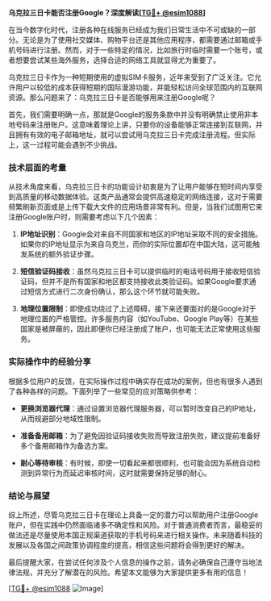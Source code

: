 **乌克拉三日卡能否注册Google？深度解读[[TG💪+ @esim1088](https://t.me/s/esim1088)]**

在当今数字化时代，注册各种在线服务已经成为我们日常生活中不可或缺的一部分。无论是为了使用社交媒体、购物平台还是其他应用程序，都需要通过邮箱或手机号码进行注册。然而，对于一些特定的情况，比如旅行时临时需要一个账号，或者想要尝试某些海外服务，选择合适的网络工具就显得尤为重要了。

乌克拉三日卡作为一种短期使用的虚拟SIM卡服务，近年来受到了广泛关注。它允许用户以较低的成本获得短期的国际漫游功能，并能轻松访问全球范围内的互联网资源。那么问题来了：乌克拉三日卡是否能够用来注册Google呢？

首先，我们需要明确一点，那就是Google的服务条款中并没有明确禁止使用非本地号码来注册账户。这意味着理论上讲，只要你的设备能够正常连接到互联网，并且拥有有效的电子邮箱地址，就可以尝试用乌克拉三日卡完成注册流程。但实际上，这一过程可能会遇到不少挑战。

### 技术层面的考量

从技术角度来看，乌克拉三日卡的功能设计初衷是为了让用户能够在短时间内享受到高质量的移动数据体验。这类产品通常会提供高速稳定的网络连接，这对于需要频繁刷新页面或是上传下载大文件的应用场景非常有利。但是，当我们试图用它来注册Google账户时，则需要考虑以下几个因素：

1. **IP地址识别**：Google会对来自不同国家和地区的IP地址采取不同的安全措施。如果你的IP地址显示为来自乌克兰，而你的实际位置却在中国大陆，这可能触发系统的额外验证步骤。
   
2. **短信验证码接收**：虽然乌克拉三日卡可以提供临时的电话号码用于接收短信验证码，但并不是所有国家和地区都支持接收此类验证码。如果Google要求通过短信方式进行二次身份确认，那么这个环节就可能失败。

3. **地理位置限制**：即使成功绕过了上述障碍，接下来还要面对的是Google对于地理位置的严格管控。许多服务内容（如YouTube、Google Play等）在某些国家是被屏蔽的，因此即便你已经注册成了账户，也可能无法正常使用这些服务。

### 实际操作中的经验分享

根据多位用户的反馈，在实际操作过程中确实存在成功的案例，但也有很多人遇到了各种各样的问题。下面列举了一些常见的应对策略供参考：

- **更换浏览器代理**：通过设置浏览器代理服务器，可以暂时改变自己的IP地址，从而规避部分地域性限制。
  
- **准备备用邮箱**：为了避免因验证码接收失败而导致注册失败，建议提前准备好多个备用邮箱作为备选方案。
  
- **耐心等待审核**：有时候，即使一切看起来都很顺利，也可能会因为系统自动检测到异常行为而延迟审核时间，这时就需要保持足够的耐心。

### 结论与展望

综上所述，尽管乌克拉三日卡在理论上具备一定的潜力可以帮助用户注册Google账户，但在实践中仍然面临诸多不确定性和风险。对于普通消费者而言，最稳妥的做法还是尽量使用本国正规渠道获取的手机号码来进行相关操作。未来随着科技的发展以及各国之间政策协调程度的提高，相信这些问题将会得到更好的解决。

最后提醒大家，在尝试任何涉及个人信息的操作之前，请务必确保自己遵守当地法律法规，并充分了解潜在的风险。希望本文能够为大家提供更多有用的信息！

[[TG💪+ @esim1088](https://t.me/s/esim1088) ![Image](https://i.postimg.cc/4NQfJmqS/Snipaste-2025-05-13-00-14-12.png)]